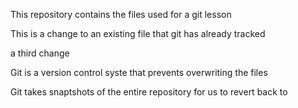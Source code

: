 This repository contains the files used for a git lesson

This is a change to an existing file that git has already tracked

a third change

Git is a version control syste that prevents overwriting the files

Git takes snaptshots of the entire repository for us to revert back to